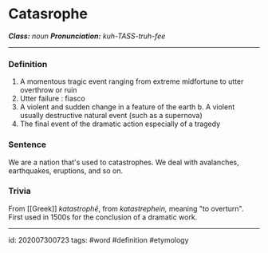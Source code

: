 # Catasrophe
**_Class:_** *noun*
**_Pronunciation:_** *kuh-TASS-truh-fee*

---

### Definition
1. A momentous tragic event ranging from extreme midfortune to utter overthrow or ruin
2. Utter failure : fiasco
3. A violent and sudden change in a feature of the earth
	b. A violent usually destructive natural event (such as a supernova)
1. The final event of the dramatic action especially of a tragedy

### Sentence
We are a nation that's used to catastrophes. We deal with avalanches, earthquakes, eruptions, and so on.

### Trivia
From [[Greek]] *katastrophē*, from *katastrephein,* meaning "to overturn". First used in 1500s for the conclusion of a dramatic work.

---

id: 202007300723
tags: #word #definition #etymology 
